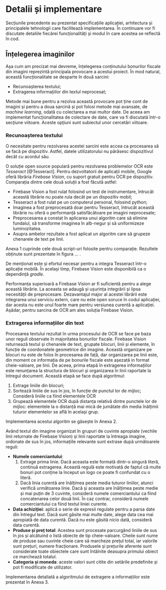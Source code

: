 # Detalii și implementare

Secțiunile precedente au prezentat specificațiile aplicației, arhitectura și principalele tehnologii care facilitează implementarea. În continuare vor fi discutate detaliile fiecărei funcționalități și modul în care acestea se reflectă în cod.

## Înțelegerea imaginilor

Așa cum am precizat mai devreme, înțelegerea conținutului bonurilor fiscale din imagini reprezintă principala provocare a acestui proiect. În mod natural, această funcționalitate se desparte în două sarcini: 

* Recunoașterea textului;
* Extragerea informațiilor din textul neprocesat;

Metode mai bune pentru a rezolva această provocare pot ține cont de imagini și pentru a doua sarcină și pot folosi metode mai avansate, de *machine learning*, odată cu colectarea a mai multor date. De aceea am implementat funcționalitatea de colectare de date, care va fi discutată într-o secțiune viitoare. Aceste opțiuni sunt subiectul unor cercetări viitoare.

### Recunoașterea textului

O necesitate pentru rezolvarea acestei sarcini este accea ca procesarea să se facă pe dispozitiv. Astfel, datele utilizatorului nu părăsesc dispozitivul decât cu acordul său. 

O soluție open source populară pentru rezolvarea problemelor OCR este *Tesseract* [@Tesseract]. Pentru dezvoltatorii de aplicații mobile, Google oferă librăria *Firebase Vision*, cu suport gratuit pentru OCR pe dispozitiv. Comparația dintre cele două soluții a fost făcută astfel:

* Firebase Vision a fost rulat folosind un test de instrumentare, întrucât această librărie nu poate rula decât pe un dispozitiv mobil;
* Tesseract a fost rulat pe un computerul personal, folosind python;
* Imaginea a fost preprocesată doar pentru Tesseract, întrucât această librărie nu oferă o performanță satisfăcătoare pe imagini neprocesate;
* Preprocesarea a constat în aplicarea unui algoritm care să elimine fundalul, să transforme imaginea în alb-negur și să uniformizeze luminozitatea.
* Asupra ambelor rezultate a fost aplicat un algoritm care să grupeze chenarele de text pe linii.

Anexa 1 cuprinde cele două script-uri folosite pentru comparație. Rezultele obținute sunt prezentate în figura ... .

De menționat este și efortul necesar pentru a integra Tesseract într-o aplicație mobilă. În același timp, Firebase Vision este disponibilă ca o dependință *gradle*. 

Performanța superioară a Firebase Vision ar fi suficientă pentru a alege această librărie. La aceasta se adaugă și ușurința integrării și lipsa necesității de preprocesare. Dezavantajul major al acestei librării este integrarea unui serviciu extern, care nu este open soruce în codul aplicației, dar acesta nu este unul foarte mare pentru versiunea curentă a aplicației. Așădar, pentru sarcina de OCR am ales soluția Firebase Vision.

### Extragerea informațiilor din text

Procesarea textului rezultat în urma procesului de OCR se face pe baza unor reguli observate în majoritatea bonurilor fiscale. Firebase Vision returnează textul și chenarele de text, grupate blocuri, linii și elemente, în funcție de coordonatele geometrice din imagine. Această organizare pe blocuri nu este de folos în procesarea de față, dar organizarea pe linii este, din moment ce informația de pe bonurile fiscale este așezată in format cheie-valoare, pe linii. De aceea, prima etapă în extragerea informațiilor este renunțarea la structura de blocuri și organizarea în linii raportate la întregul document. Această etapă se face după algoritmul:

1. Extrage liniile din blocuri;
2. Sortează liniile de sus în jos, în funcție de punctul lor de mijloc; Consideră liniile ca fiind elementele OCR
3. Grupează elementele OCR după distanța relativă dintre punctele lor de mijloc: elementele la o distanță mai mică de jumătate din media înălțimii tuturor elementelor se află în același grup.  

Implementarea acestui algoritm se găsește în Anexa 2.

Având textul din imagine organizat în grupuri de cuvinte apropiate (vechile linii returnate de Firebase Vision) și linii raportate la întreaga imagine, ordonate de sus în jos, informațiile relevante sunt extrase după următoarele reguli:

* **Numele comerciantului**: 
    1. Extrage prima linie. Dacă aceasta este formată dintr-o singură literă, continuă extragerea. Această regulă este motivată de faptul că multe bonuri pot conține la început un logo ce poate fi confundat cu o literă.
    2. Dacă linia curentă are înălțimea peste media tuturor liniilor, atunci verifică următoarea linie. Dacă și aceasta are înălțimea peste medie și mai puțin de 3 cuvinte, consideră numele comerciantului ca fiind concatenarea celor două linii. În caz contrar, consideră numele comerciantului ca fiind textul liniei curente.
* **Data achiziției**: aplică o serie de expresii regulate pentru a parsa date din întregul text. Dacă sunt găsite mai multe date, alege data cea mai apropiată de data curentă. Dacă nu este găsită nicio dată, consideră data curentă.
* **Produse și preț total**: Acestea sunt procesate parcurgând liniile de sus în jos și alcătuind o listă obiecte de tip cheie-valoare. Cheile sunt nume de produse sau cuvinte cheie care să marcheze prețul total, iar valorile sunt prețuri, numere fracționare. Produsele și prețurile aferente sunt considerate toate obiectele care sunt întâlnite deasupra primului obiect ce marchează totalul.
* **Categoria și moneda**: aceste valori sunt citite din setările predefinite și pot fi modificate de utilizator.

Implementarea detaliată a algoritmului de extragere a informațiilor este prezentat în Anexa 3.

